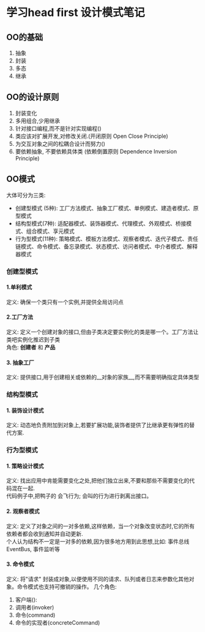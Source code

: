 # 学习head first 设计模式笔记

## OO的基础
1. 抽象
2. 封装
3. 多态
4. 继承

## OO的设计原则
1. 封装变化
2. 多用组合,少用继承
3. 针对接口编程,而不是针对实现编程()
4. 类应该对扩展开发,对修改关闭.(开闭原则 Open Close Principle)
5. 为交互对象之间的松耦合设计而努力()
6. 要依赖抽象, 不要依赖具体类 (依赖倒置原则 Dependence Inversion Principle)


## OO模式
大体可分为三类:  

- 创建型模式 (5种): 工厂方法模式、抽象工厂模式、单例模式、建造者模式、原型模式
- 结构型模式(7种): 适配器模式、装饰器模式、代理模式、外观模式、桥接模式、组合模式、享元模式
- 行为型模式(11种): 策略模式、模板方法模式、观察者模式、迭代子模式、责任链模式、命令模式、备忘录模式、状态模式、访问者模式、中介者模式、解释器模式

### 创建型模式

#### 1.单利模式
定义: 确保一个类只有一个实例,并提供全局访问点

#### 2.工厂方法
定义: 定义一个创建对象的接口,但由子类决定要实例化的类是哪一个。工厂方法让类吧实例化推迟到子类  
角色: __创建者__ 和 __产品__ 


#### 3. 抽象工厂
定义: 提供接口,用于创建相关或依赖的__对象的家族__,而不需要明确指定具体类型


### 结构型模式

#### 1. 装饰设计模式
定义: 动态地负责附加到对象上,若要扩展功能,装饰者提供了比继承更有弹性的替代方案. 


### 行为型模式

#### 1. 策略设计模式
定义: 找出应用中肯能需要变化之处,把他们独立出来,不要和那些不需要变化的代码混在一起.  
代码例子中,把鸭子的 会飞行为; 会叫的行为进行剥离出接口。
 
#### 2. 观察者模式
定义: 定义了对象之间的一对多依赖,这样依赖，当一个对象改变状态时,它的所有依赖者都会收到通知并自动更新.  
个人认为结构不一定是一对多的依赖,因为很多地方用到此思想,比如: 事件总线 EventBus, 事件监听等

#### 3. 命令模式
定义: 将"请求" 封装成对象,以便使用不同的请求、队列或者日志来参数化其他对象。命令模式也支持可撤销的操作。 
几个角色:  
1. 客户端(): 
2. 调用者(invoker)
3. 命令(command)
4. 命令的实现者(concreteCommand)



 